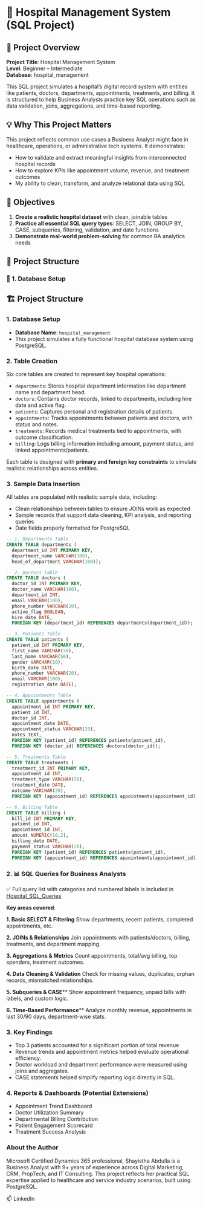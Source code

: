 # 🏥 Hospital Management System (SQL Project)

## 📌 Project Overview

**Project Title**: Hospital Management System  
**Level**: Beginner – Intermediate  
**Database**: hospital_management  

This SQL project simulates a hospital’s digital record system with entities like patients, doctors, departments, appointments, treatments, and billing. It is structured to help Business Analysts practice key SQL operations such as data validation, joins, aggregations, and time-based reporting.

## 💡 Why This Project Matters

This project reflects common use cases a Business Analyst might face in healthcare, operations, or administrative tech systems. It demonstrates:

- How to validate and extract meaningful insights from interconnected hospital records  
- How to explore KPIs like appointment volume, revenue, and treatment outcomes  
- My ability to clean, transform, and analyze relational data using SQL  

## 🎯 Objectives

1. **Create a realistic hospital dataset** with clean, joinable tables  
2. **Practice all essential SQL query types**: SELECT, JOIN, GROUP BY, CASE, subqueries, filtering, validation, and date functions  
3. **Demonstrate real-world problem-solving** for common BA analytics needs  

## 🧱 Project Structure

### 🔸 1. Database Setup

## 🏗️ Project Structure

### 1. Database Setup

- **Database Name**: `hospital_management`
- This project simulates a fully functional hospital database system using PostgreSQL.

### 2. Table Creation

Six core tables are created to represent key hospital operations:

- `departments`: Stores hospital department information like department name and department head.
- `doctors`: Contains doctor records, linked to departments, including hire date and active flag.
- `patients`: Captures personal and registration details of patients.
- `appointments`: Tracks appointments between patients and doctors, with status and notes.
- `treatments`: Records medical treatments tied to appointments, with outcome classification.
- `billing`: Logs billing information including amount, payment status, and linked appointments/patients.

Each table is designed with **primary and foreign key constraints** to simulate realistic relationships across entities.

### 3. Sample Data Insertion

All tables are populated with realistic sample data, including:

- Clean relationships between tables to ensure JOINs work as expected
- Sample records that support data cleaning, KPI analysis, and reporting queries
- Date fields properly formatted for PostgreSQL

```sql
-- 1. Departments Table
CREATE TABLE departments (
  department_id INT PRIMARY KEY,
  department_name VARCHAR(100),
  head_of_department VARCHAR(100));

-- 2. Doctors Table
CREATE TABLE doctors (
  doctor_id INT PRIMARY KEY,
  doctor_name VARCHAR(100),
  department_id INT,
  email VARCHAR(100),
  phone_number VARCHAR(20),
  active_flag BOOLEAN,
  hire_date DATE,
  FOREIGN KEY (department_id) REFERENCES departments(department_id));

-- 3. Patients Table
CREATE TABLE patients (
  patient_id INT PRIMARY KEY,
  first_name VARCHAR(50),
  last_name VARCHAR(50),
  gender VARCHAR(10),
  birth_date DATE,
  phone_number VARCHAR(20),
  email VARCHAR(100),
  registration_date DATE);

-- 4. Appointments Table
CREATE TABLE appointments (
  appointment_id INT PRIMARY KEY,
  patient_id INT,
  doctor_id INT,
  appointment_date DATE,
  appointment_status VARCHAR(20),
  notes TEXT,
  FOREIGN KEY (patient_id) REFERENCES patients(patient_id),
  FOREIGN KEY (doctor_id) REFERENCES doctors(doctor_id));

-- 5. Treatments Table
CREATE TABLE treatments (
  treatment_id INT PRIMARY KEY,
  appointment_id INT,
  treatment_type VARCHAR(50),
  treatment_date DATE,
  outcome VARCHAR(20),
  FOREIGN KEY (appointment_id) REFERENCES appointments(appointment_id));

-- 6. Billing Table
CREATE TABLE billing (
  bill_id INT PRIMARY KEY,
  patient_id INT,
  appointment_id INT,
  amount NUMERIC(10,2),
  billing_date DATE,
  payment_status VARCHAR(20),
  FOREIGN KEY (patient_id) REFERENCES patients(patient_id),
  FOREIGN KEY (appointment_id) REFERENCES appointments(appointment_id));
```

### 2. 📊 SQL Queries for Business Analysts
✅ Full query list with categories and numbered labels is included in [Hospital_SQL_Queries](https://github.com/shayisthaabdulla/Hospital_Management/blob/main/Hospital_SQL_Queries_README.md)

**Key areas covered**:

**1. Basic SELECT & Filtering**
Show departments, recent patients, completed appointments, etc.

**2. JOINs & Relationships**
Join appointments with patients/doctors, billing, treatments, and department mapping.

**3. Aggregations & Metrics**
Count appointments, total/avg billing, top spenders, treatment outcomes.

**4. Data Cleaning & Validation**
Check for missing values, duplicates, orphan records, mismatched relationships.

**5. Subqueries & CASE****
Show appointment frequency, unpaid bills with labels, and custom logic.

**6. Time-Based Performance****
Analyze monthly revenue, appointments in last 30/90 days, department-wise stats.

### 3. Key Findings
- Top 3 patients accounted for a significant portion of total revenue
- Revenue trends and appointment metrics helped evaluate operational efficiency.
- Doctor workload and department performance were measured using joins and aggregates.
- CASE statements helped simplify reporting logic directly in SQL.

### 4. Reports & Dashboards (Potential Extensions)
- Appointment Trend Dashboard
- Doctor Utilization Summary
- Departmental Billing Contribution
- Patient Engagement Scorecard
- Treatment Success Analysis

### About the Author
Microsoft Certified Dynamics 365 professional, Shayistha Abdulla is a Business Analyst with 9+ years of experience across Digital Marketing, CRM, PropTech, and IT Consulting. This project reflects her practical SQL expertise applied to healthcare and service industry scenarios, built using PostgreSQL.

📫 LinkedIn

